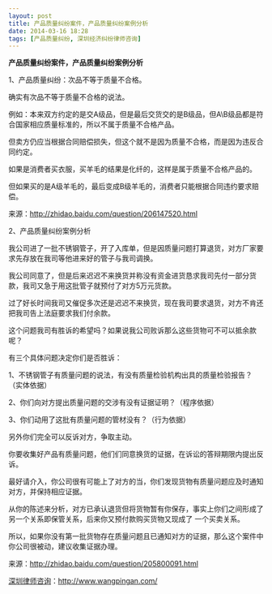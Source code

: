 ```yaml
---
layout: post
title: 产品质量纠纷案件，产品质量纠纷案例分析
date: 2014-03-16 18:28
tags: [产品质量纠纷, 深圳经济纠纷律师咨询]
---
```

<strong>产品质量纠纷案件，产品质量纠纷案例分析</strong>

1、产品质量纠纷：次品不等于质量不合格。

确实有次品不等于质量不合格的说法。

例如：本来双方约定的是交A级品，但是最后交货交的是B级品，但A\B级品都是符合国家相应质量标准的，所以不属于质量不合格产品。

但卖方仍应当根据合同赔偿损失，但这个就不是因为质量不合格，而是因为违反合同约定。

如果是消费者买衣服，买羊毛的结果是化纤的，这样是属于质量不合格产品的。

但如果买的是A级羊毛的，最后变成B级羊毛的，消费者只能根据合同违约要求赔偿。

来源：http://zhidao.baidu.com/question/206147520.html

2、产品质量纠纷案例分析

我公司进了一批不锈钢管子，开了入库单，但是因质量问题打算退货，对方厂家要求先存放在我司等他进来好的管子与我司调换。

我公司同意了，但是后来迟迟不来换货并称没有资金进货恳求我司先付一部分货款，我司又急于用这批管子就预付了对方5万元货款。

过了好长时间我司又催促多次还是迟迟不来换货，现在我司要求退货，对方不肯还把我司告上法庭要求我们付余款。

这个问题我司有胜诉的希望吗？如果说我公司败诉那么这些货物可不可以抵余款呢？

有三个具体问题决定你们是否胜诉：

1、不锈钢管子有质量问题的说法，有没有质量检验机构出具的质量检验报告？（实体依据）

2、你们向对方提出质量问题的交涉有没有证据证明？（程序依据）

3、你们动用了这批有质量问题的管材没有？（行为依据）

另外你们完全可以反诉对方，争取主动。

你要收集好产品有质量问题，他们们同意换货的证据，在诉讼的答辩期限内提出反诉。

最好请介入，你公司很有可能上了对方的当，你们发现货物有质量问题应及时通知对方，并保持相应证据。

从你的陈述来分析，对方已承认退货但将货物暂有你保存，事实上你们之间形成了另一个关系即保管关系，后来你又预付款购买货物又现成了
一个买卖关系。

所以，如果你没有第一批货物存在质量问题且已通知对方的证据，那么这个案件中你公司很被动，建议收集证据办理。

来源：http://zhidao.baidu.com/question/205800091.html

<a href="http://www.wangpingan.com/">深圳律师咨询</a>：<a href="http://www.wangpingan.com/">http://www.wangpingan.com/</a>

